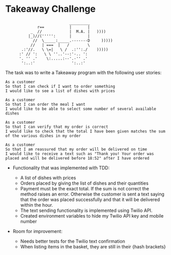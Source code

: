 Takeaway Challenge
==================
```
                            _________
              r==           |       |
           _  //            |  M.A. |   ))))
          |_)//(''''':      |       |
            //  \_____:_____.-------D     )))))
           //   | ===  |   /        \
       .:'//.   \ \=|   \ /  .:'':./    )))))
      :' // ':   \ \ ''..'--:'-.. ':
      '. '' .'    \:.....:--'.-'' .'
       ':..:'                ':..:'

 ```

The task was to write a Takeaway program with the following user stories:

```
As a customer
So that I can check if I want to order something
I would like to see a list of dishes with prices

As a customer
So that I can order the meal I want
I would like to be able to select some number of several available dishes

As a customer
So that I can verify that my order is correct
I would like to check that the total I have been given matches the sum of the various dishes in my order

As a customer
So that I am reassured that my order will be delivered on time
I would like to receive a text such as "Thank you! Your order was placed and will be delivered before 18:52" after I have ordered
```

* Functionality that was implemented with TDD:
  * A list of dishes with prices
  * Orders placed by giving the list of dishes and their quantities
  * Payment must be the exact total. If the sum is not correct the method raises an error. Otherwise the customer is sent a text saying that the order was placed successfully and that it will be delivered within the hour.
  * The text sending functionality is implemented using Twilio API.
  * Created environment variables to hide my Twilio API key and mobile number

* Room for improvement:
  * Needs better tests for the Twilio text confirmation
  * When listing items in the basket, they are still in their {hash brackets}
